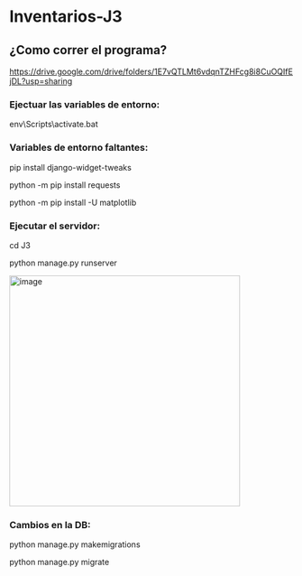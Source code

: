 # Inventarios-J3

## ¿Como correr el programa?
https://drive.google.com/drive/folders/1E7vQTLMt6vdqnTZHFcg8i8CuOQIfEjDL?usp=sharing

### Ejectuar las variables de entorno: 
env\Scripts\activate.bat

### Variables de entorno faltantes:
pip install django-widget-tweaks

python -m pip install requests

python -m pip install -U matplotlib

### Ejecutar el servidor: 
cd J3

python manage.py runserver

<img width="409" alt="image" src="https://github.com/user-attachments/assets/2a46a851-89c5-46d2-890b-a8391bc87346">

### Cambios en la DB:
python manage.py makemigrations

python manage.py migrate
